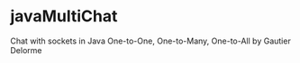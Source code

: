 javaMultiChat
=============

Chat with sockets in Java One-to-One, One-to-Many, One-to-All by Gautier Delorme
